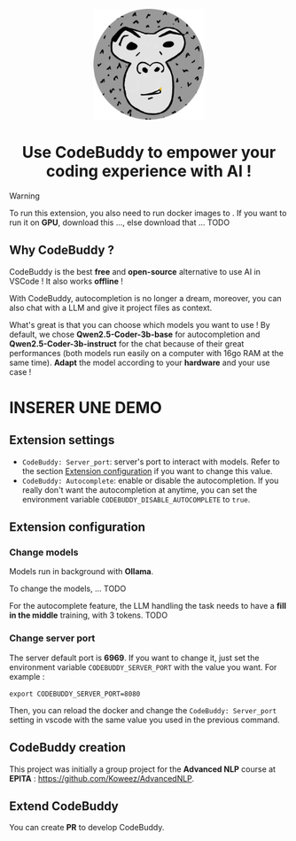<p align="center">
  <img src="/assets/logo.png" alt="CodeBuddy Logo" width="200"/>
</p>

<div align="center"><h1>Use CodeBuddy to empower your coding experience with AI !</h1></div>

> [!WARNING]  
> To run this extension, you also need to run docker images to . If you want to run it on **GPU**, download this ..., else download that ... TODO

## Why CodeBuddy ?

CodeBuddy is the best **free** and **open-source** alternative to use AI in VSCode ! It also works **offline** !

With CodeBuddy, autocompletion is no longer a dream, moreover, you can also chat with a LLM and give it project files as context.

What's great is that you can choose which models you want to use ! By default, we chose **Qwen2.5-Coder-3b-base** for autocompletion and **Qwen2.5-Coder-3b-instruct** for the chat because of their great performances (both models run easily on a computer with 16go RAM at the same time). **Adapt** the model according to your **hardware** and your use case !

# INSERER UNE DEMO

## Extension settings

- `CodeBuddy: Server_port`: server's port to interact with models. Refer to the section [Extension configuration](#extension-configuration) if you want to change this value.
- `CodeBuddy: Autocomplete`: enable or disable the autocompletion. If you really don't want the autocompletion at anytime, you can set the environment variable `CODEBUDDY_DISABLE_AUTOCOMPLETE` to `true`.

## Extension configuration

### Change models

Models run in background with **Ollama**.

To change the models, ... TODO

For the autocomplete feature, the LLM handling the task needs to have a **fill in the middle** training, with 3 tokens. TODO

### Change server port

The server default port is **6969**. If you want to change it, just set the environment variable `CODEBUDDY_SERVER_PORT` with the value you want. For example :

```console
export CODEBUDDY_SERVER_PORT=8080
```

Then, you can reload the docker and change the `CodeBuddy: Server_port` setting in vscode with the same value you used in the previous command.

## CodeBuddy creation

This project was initially a group project for the **Advanced NLP** course at **EPITA** : https://github.com/Koweez/AdvancedNLP.

## Extend CodeBuddy

You can create **PR** to develop CodeBuddy.
